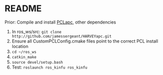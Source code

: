 # README #

Prior: Compile and install [PCLapc](http://github.com/jamessergeant/PCLapc.git), other dependencies

1. In ros_ws/src: `git clone http://github.com/jamessergeant/HARVEYapc.git`
2. Ensure all CustomPCLConfig.cmake files point to the correct PCL install location
2. `cd ~/ros_ws`
3. `catkin_make`
4. `source devel/setup.bash`
5. Test: `roslaunch ros_kinfu ros_kinfu`
